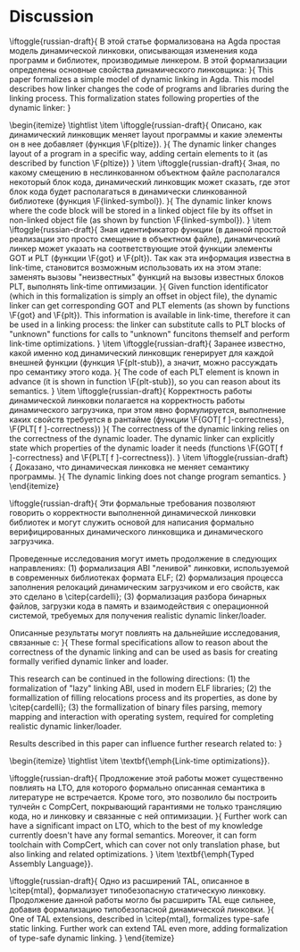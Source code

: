 # Discussion

\iftoggle{russian-draft}{
В этой статье формализована на Agda простая модель динамической линковки,
описывающая изменения кода программ и библиотек, производимые линкером. В
этой формализации определены основные свойства динамического
линковщика:
}{
This paper formalizes a simple model of dynamic linking in Agda. This model
describes how linker changes the code of programs and libraries during the
linking process. This formalization states following properties of the
dynamic linker:
}

\begin{itemize}
\tightlist
\item
\iftoggle{russian-draft}{
    Описано, как динамический линковщик меняет layout программы и какие
    элементы он в нее добавляет (функция \F{pltize}).
}{
    The dynamic linker changes layout of a program in a specific way, adding
    certain elements to it (as described by function \F{pltize})
}
\item
\iftoggle{russian-draft}{
    Зная, по какому смещению в неслинкованном объектном файле располагался
    некоторый блок кода, динамический линковщик может сказать, где этот
    блок кода будет располагаться в динамически слинкованной библиотеке
    (функция \F{linked-symbol}).
}{
    The dynamic linker knows where the code block will be stored in a
    linked object
    file by its offset in non-linked object file (as shown by function
    \F{linked-symbol}).
}
\item
\iftoggle{russian-draft}{
    Зная идентификатор функции (в данной простой реализации это
    просто смещение в объектном файле), динамический линкер может указать
    на соответствующие этой функции элементы GOT и PLT (функции \F{got} и
    \F{plt}). Так как эта информация известна в link-time, становится
    возможным использовать их на этом этапе: заменять вызовы "неизвестных"
    функций на вызовы известных блоков PLT, выполнять link-time
    оптимизации.
}{
    Given function identificator (which in this formalization is simply an
    offset in object file), the dynamic linker can get corresponding GOT
    and PLT elements (as shown by functions \F{got} and \F{plt}). This
    information is available in link-time, therefore it can be used in a
    linking process: the linker can substitute calls to PLT blocks of
    "unknown" functions for calls to "unknown" funcitons themself and
    perform link-time optimizations.
}
\item
\iftoggle{russian-draft}{
    Заранее известно, какой именно код динамический линковщик генерирует
    для каждой внешней функции (функция \F{plt-stub}), а значит, можно
    рассуждать про семантику этого кода.
}{
    The code of each PLT element is known in advance (it is shown in function
    \F{plt-stub}), so you can reason about its semantics.
}
\item
\iftoggle{russian-draft}{
    Корректность работы динамической линковки полагается на корректность
    работы динамического загрузчика, при этом явно формулируется,
    выполнение каких свойств требуется в рантайме (функции \F{GOT[ f
    ]-correctness}, \F{PLT[ f ]-correctness})
}{
    The correctness of the dynamic linking relies on the correctness of the
    dynamic loader.  The dynamic linker can explicitly state which
    properties of the dynamic loader
    it needs (functions \F{GOT[ f ]-correctness} and \F{PLT[ f
    ]-correctness}).
}
\item
\iftoggle{russian-draft}{
    Доказано, что динамическая линковка не меняет семантику программы.
}{
    The dynamic linking does not change program semantics.
}
\end{itemize}

\iftoggle{russian-draft}{
Эти формальные требования позволяют говорить о корректности выполненной
динамической линковки библиотек и могут служить основой для написания
формально верифицированных динамического линковщика и динамического
загрузчика.

Проведенные исследования могут иметь продолжение в следующих направлениях:
(1) формализация ABI "ленивой" линковки, используемой в современных
библиотеках формата ELF; (2) формализация процесса заполнения релокаций
динамическим загрузчиком и его свойств, как это сделано в \citep{cardelli};
(3) формализация разбора бинарных файлов, загрузки кода в память и
взаимодействия с операционной системой, требуемых для получения realistic
dynamic linker/loader.

Описанные результаты могут повлиять на дальнейшие исследования, связанные
с:
}{
These formal specifications allow to reason about the correctness of the
dynamic linking and can be used as basis for creating formally verified
dynamic linker and loader.

This research can be continued in the following directions: (1) the
formalization of "lazy" linking ABI, used in modern ELF libraries; (2) the
formallization of
filling relocations process and its properties, as done by
\citep{cardelli}; (3) the formallization of binary files parsing, memory
mapping and interaction with operating system, required for completing
realistic dynamic linker/loader.

Results described in this paper can influence further research related
to:
}

\begin{itemize}
\tightlist
\item
    \textbf{\emph{Link-time optimizations}}.

\iftoggle{russian-draft}{
    Продложение этой работы может существенно повлиять на LTO, для которого
    формально описанная семантика в литературе не встречается.
    Кроме того, это позволило бы построить тулчейн с CompCert, покрывающий
    гарантиями не только трансляцию кода, но и линковку и связанные с ней
    оптимизации.
}{
    Further work can have a significant impact on LTO, which to the best of
    my knowledge currently doesn't have any formal semantics.
    Moreover, it can form toolchain with CompCert, which can cover not only
    translation phase, but also linking and related optimizations.
}
\item
    \textbf{\emph{Typed Assembly Language}}.

\iftoggle{russian-draft}{
    Одно из расширений TAL, описанное в \citep{mtal}, формализует типобезопасную
    статическую линковку. Продолжение данной работы могло бы расширить TAL еще
    сильнее, добавив формализацию типобезопасной динамической линковки.
}{
    One of TAL extensions, described in \citep{mtal}, formalizes type-safe
    static linking. Further work can extend TAL even more, adding
    formalization of type-safe dynamic linking.
}
\end{itemize}
